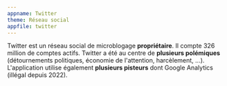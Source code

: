 ```yaml
---
appname: Twitter
theme: Réseau social
appfile: twitter
---
```


Twitter est un réseau social de microblogage **propriétaire**. Il compte 326 million de comptes actifs. Twitter a été au centre de **plusieurs polémiques** (détournements politiques, économie de l'attention, harcèlement, ...). L'application utilise également **plusieurs pisteurs** dont Google Analytics (illégal depuis 2022).
